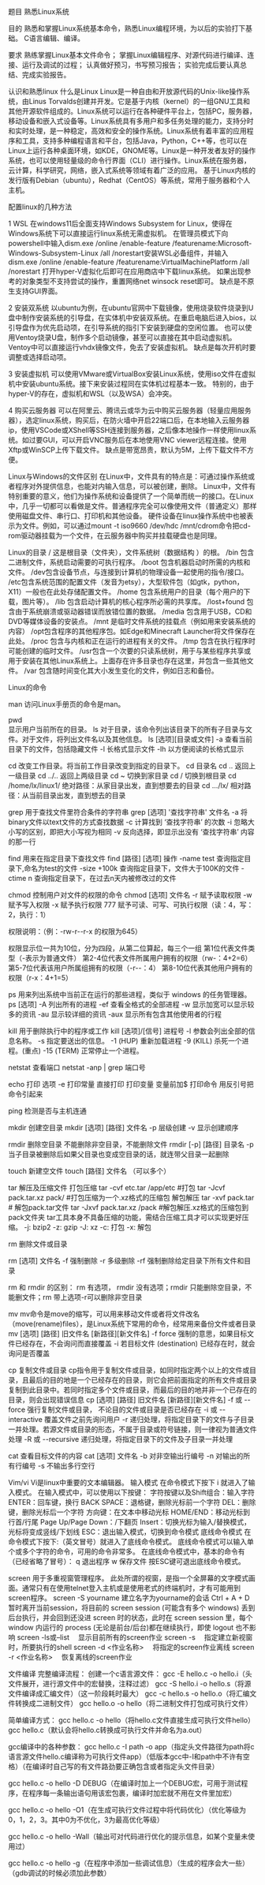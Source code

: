 题目
熟悉Linux系统

目的
熟悉和掌握Linux系统基本命令，熟悉Linux编程环境，为以后的实验打下基础。
C语言编辑、编译。

要求
熟练掌握Linux基本文件命令；
掌握Linux编辑程序、对源代码进行编译、连接、运行及调试的过程；
认真做好预习，书写预习报告；
实验完成后要认真总结、完成实验报告。

认识和熟悉linux
什么是Linux
Linux是一种自由和开放源代码的Unix-like操作系统，由Linus Torvalds创建并开发。它是基于内核（kernel）的一组GNU工具和其他开源软件组成的。Linux系统可以运行在各种硬件平台上，包括PC，服务器，移动设备和嵌入式设备等。Linux系统具有多用户和多任务处理的能力，支持分时和实时处理，是一种稳定，高效和安全的操作系统。Linux系统有着丰富的应用程序和工具，支持多种编程语言和平台，包括Java，Python，C++等，也可以在Linux上运行各种桌面环境，如KDE，GNOME等。Linux是一种开发者友好的操作系统，也可以使用轻量级的命令行界面（CLI）进行操作。Linux系统在服务器，云计算，科学研究，网络，嵌入式系统等领域有着广泛的应用。
基于Linux内核的发行版有Debian（ubuntu），Redhat（CentOS）等系统，常用于服务器和个人主机。

配置linux的几种方法

1 WSL
在windows11后全面支持Windows Subsystem for Linux，使得在Windows系统下可以直接运行linux系统无需虚拟机。
在管理员模式下向powershell中输入dism.exe /online /enable-feature /featurename:Microsoft-Windows-Subsystem-Linux /all /norestart安装WSL必备组件，并输入dism.exe /online /enable-feature /featurename:VirtualMachinePlatform /all /norestart 打开hyper-V虚拟化后即可在应用商店中下载linux系统。
如果出现参考的对象类型不支持尝试的操作，重置网络net winsock reset即可。
缺点是不原生支持GUI界面。

2 安装双系统
以ubuntu为例，在ubuntu官网中下载镜像，使用烧录软件烧录到U盘中制作安装系统的引导盘，在实体机中安装双系统。在重启电脑后进入bios，以引导盘作为优先启动项，在引导系统的指引下安装到硬盘的空闲位置。
也可以使用Ventoy烧录U盘，制作多个启动镜像，甚至可以直接在其中启动虚拟机。Ventoy中可以直接运行vhdx镜像文件，免去了安装虚拟机。
缺点是每次开机时要调整或选择启动项。

3 安装虚拟机
可以使用VMware或VirtualBox安装Linux系统，使用iso文件在虚拟机中安装ubuntu系统。接下来安装过程同在实体机过程基本一致。
特别的，由于hyper-V的存在，虚拟机和WSL（以及WSA）会冲突。

4 购买云服务器
可以在阿里云、腾讯云或华为云中购买云服务器（轻量应用服务器），选定linux系统，购买后，在防火墙中开启22端口后，在本地输入云服务器ip，使用VSCode或XShell等SSH连接到服务器，之后像本地操作一样使用linux系统。如过要GUI，可以开启VNC服务后在本地使用VNC viewer远程连接。使用Xftp或WinSCP上传下载文件。
缺点是带宽昂贵，默认为5M，上传下载文件不方便。

Linux与Windows的文件区别
在Linux中，文件具有的特点是：可通过操作系统或者程序对外提供信息，也能对内输入信息，可以被创建，删除。
Linux中，文件有特别重要的意义，他们为操作系统和设备提供了一个简单而统一的接口。在Linux中，几乎一切都可以看做是文件。普通程序完全可以像使用文件（普通定义）那样使用磁盘文件、串行口、打印机和其他设备。
硬件设备在linux操作系统中也被表示为文件。例如，可以通过mount -t iso9660 /dev/hdc /mnt/cdrom命令把cd-rom驱动器挂载为一个文件，在云服务器中购买并挂载硬盘也是同理。

Linux的目录
/ 这是根目录（文件夹），文件系统树（数据结构 ）的根。
/bin 包含二进制文件，系统启动需要的可执行程序。
/boot 包含机器启动时所需的内核和文件。
/dev包含设备节点，与连接到计算机的物理设备一起使用的指令/接口。
/etc包含系统范围的配置文件（发音为etsy），大型软件包（如gtk，python，X11）一般也在此处存储配置文件。
/home 包含系统用户的目录（每个用户的下载，图片等）。
/lib 包含启动计算机的核心程序所必需的共享库。
/lost+found 包含由于系统崩溃或驱动器错误而放错位置的数据。
/media 包含用于USB，CD和DVD等媒体设备的安装点。
/mnt 是临时文件系统的挂载点（例如用来安装系统的内容）
/opt包含程序的其他程序包。如Edge和Minecraft Launcher将文件保存在此处。
/proc 包含与内核和正在运行的进程有关的文件。
/tmp 包含在执行程序时可能创建的临时文件。
/usr包含一个次要的只读系统树，用于与某些程序共享或用于安装在其他Linux系统上。上面存在许多目录也存在这里，并包含一些其他文件。
/var 包含随时间变化其大小发生变化的文件，例如日志和备份。

Linux的命令

man
访问Linux手册页的命令是man。

pwd 	
显示用户当前所在的目录。
ls
对于目录，该命令列出该目录下的所有子目录与文件。对于文件，将列出文件名以及其他信息。
ls [选项][目录或文件]
-a	查看当前目录下的文件，包括隐藏文件
-l	长格式显示文件
-lh	以方便阅读的长格式显示

cd
改变工作目录。将当前工作目录改变到指定的目录下。
cd 目录名
cd ..	返回上一级目录
cd ../..	返回上两级目录
cd ~	切换到家目录
cd /	切换到根目录
cd /home/lx/linux1/	绝对路径：从家目录出发，直到想要去的目录
cd …/lx/	相对路径：从当前目录出发，直到想去的目录

grep
用于查找文件里符合条件的字符串
grep [选项] '查找字符串' 文件名
-a	将binary文件以text文件的方式查找数据
-c	计算找到 ‘查找字符串’ 的次数
-i	忽略大小写的区别，即把大小写视为相同
-v	反向选择，即显示出没有 ‘查找字符串’ 内容的那一行

find 
用来在指定目录下查找文件
find [路径] [选项] 操作
-name test	查询指定目录下,命名为test的文件
-size +100k	查询指定目录下，文件大于100K的文件
-ctime n	查询指定目录下，在过去n天内被修改过的文件

chmod 
控制用户对文件的权限的命令
chmod [选项] 文件名
-r	赋予读取权限
-w	赋予写入权限
-x	赋予执行权限
777	赋予可读、可写、可执行权限（读：4，写：2，执行：1）

权限说明：（例：-rw-r--r-x 的权限为645）

权限显示位一共为10位，分为四段，从第二位算起，每三个一组
第1位代表文件类型（-表示为普通文件）
第2-4位代表文件所属用户拥有的权限（rw-：4+2=6）
第5-7位代表该用户所属组拥有的权限（-r--：4）
第8-10位代表其他用户拥有的权限（r-x：4+1=5）

ps
用来列出系统中当前正在运行的那些进程，类似于 windows 的任务管理器。
ps [选项]
-A	列出所有的进程 
-ef	查看全格式的全部进程
-w	显示加宽可以显示较多的资讯
-au	显示较详细的资讯
-aux	显示所有包含其他使用者的行程

kill
用于删除执行中的程序或工作
kill [选项]/[信号] 进程号
-l	参数会列出全部的信息名称。
-s	指定要送出的信息。
-1 (HUP)	重新加载进程
-9 (KILL)	杀死一个进程。(重点)
-15 (TERM)	正常停止一个进程。

netstat
查看端口
netstat -anp | grep 端口号

echo 
打印 
选项 -e
打印常量 直接打印
打印变量 变量前加$
打印命令 用反引号把命令引起来

ping
检测是否与主机连通

mkdir
创建空目录
mkdir [选项] [路径] 文件名
-p	层级创建
-v	显示创建顺序

rmdir
删除空目录 不能删除非空目录，不能删除文件
rmdir [-p] [路径] 目录名
-p	当子目录被删除后如果父目录也变成空目录的话，就连带父目录一起删除

touch 
新建空文件
touch [路径] 文件名 （可以多个）

tar
解压及压缩文件
打包压缩
tar -cvf etc.tar /app/etc #打包
tar -Jcvf pack.tar.xz pack/ #打包压缩为一个.xz格式的压缩包
解包解压
tar -xvf pack.tar # 解包pack.tar文件
tar -Jxvf pack.tar.xz /pack #解包解压.xz格式的压缩包到pack文件夹
tar工具本身不具备压缩的功能，需结合压缩工具才可以实现更好压缩。
-j: bzip2
-z: gzip
-J: xz
-c: 打包
-x: 解包

rm 
删除文件或目录

rm [选项] 文件名
-f	强制删除
-r	多级删除
-rf	强制删除给定目录下所有文件和目录

rm 和 rmdir 的区别：
rm 有选项， rmdir 没有选项；rmdir 只能删除空目录，不能删文件；rm 带上选项-r可以删除非空目录

mv 
mv命令是move的缩写，可以用来移动文件或者将文件改名（move(rename)files），是Linux系统下常用的命令，经常用来备份文件或者目录
mv [选项] [路径] 旧文件名 [新路径][新文件名]
-f	force 强制的意思，如果目标文件已经存在，不会询问而直接覆盖
-i	若目标文件 (destination) 已经存在时，就会询问是否覆盖

cp
复制文件或目录
cp指令用于复制文件或目录，如同时指定两个以上的文件或目录，且最后的目的地是一个已经存在的目录，则它会把前面指定的所有文件或目录复制到此目录中。若同时指定多个文件或目录，而最后的目的地并非一个已存在的目录，则会出现错误信息
cp [选项] [路径] 旧文件名 [新路径][新文件名]
-f 或 --force	强行复制文件或目录， 不论目的文件或目录是否已经存在
-i 或 --interactive	覆盖文件之前先询问用户
-r	递归处理，将指定目录下的文件与子目录一并处理。若源文件或目录的形态，不属于目录或符号链接，则一律视为普通文件处理
-R 或 --recursive	递归处理，将指定目录下的文件及子目录一并处理

cat
查看目标文件的内容
cat [选项] 文件名
-b	对非空输出行编号
-n	对输出的所有行编号
-s	不输出多行空行

Vim/vi
Vi是linux中重要的文本编辑器。
输入模式
在命令模式下按下 i 就进入了输入模式。
在输入模式中，可以使用以下按键：
字符按键以及Shift组合：输入字符
ENTER：回车键，换行
BACK SPACE：退格键，删除光标前一个字符
DEL：删除键，删除光标后一个字符
方向键：在文本中移动光标
HOME/END：移动光标到行首/行尾
Page Up/Page Down：/下翻页
Insert：切换光标为输入/替换模式，光标将变成竖线/下划线
ESC：退出输入模式，切换到命令模式
底线命令模式
在命令模式下按下:（英文冒号）就进入了底线命令模式。
底线命令模式可以输入单个或多个字符的命令，可用的命令非常多。
在底线命令模式中，基本的命令有（已经省略了冒号）：
q 退出程序
w 保存文件
按ESC键可退出底线命令模式。

screen
用于多重视窗管理程序。
此处所谓的视窗，是指一个全屏幕的文字模式画面。通常只有在使用telnet登入主机或是使用老式的终端机时，才有可能用到screen程序。
screen -S yourname 建立名字为yourname的会话
Ctrl + A + D 暂时离开当前session，将目前的 screen session (可能含有多个 windows) 丢到后台执行，并会回到还没进 screen 时的状态，此时在 screen session 里，每个 window 内运行的 process (无论是前台/后台)都在继续执行，即使 logout 也不影响
screen -ls或–list 　显示目前所有的screen作业
screen -s 　指定建立新视窗时，所要执行的shell
screen -d <作业名称> 　将指定的screen作业离线
screen -r <作业名称> 　恢复离线的screen作业

文件编译
完整编译流程：
创建一个c语言源文件：
gcc -E hello.c -o hello.i（头文件展开，进行源文件中的宏替换，注释过滤）
gcc -S hello.i -o hello.s（将源文件编译成汇编文件）（这一阶段耗时最大）
gcc -c hello.s -o hello.o（将汇编文件转换成二进制文件）
gcc hello.o -o hello（将二进制文件打包成可执行文件）

简单编译方式：
gcc hello.c -o hello（将hello.c文件直接生成可执行文件hello）
gcc hello.c（默认会将hello.c转换成可执行文件并命名为a.out）

gcc编译中的各种参数：
gcc hello.c -I path -o app（指定头文件路径为path将c语言源文件hello.c编译称为可执行文件app）（低版本gcc中-I和path中不许有空格）（在编译时自己写的有文件路劲要正确包含或者指定头文件目录）

gcc hello.c -o hello -D DEBUG（在编译时加上一个DEBUG宏，可用于测试程序，在程序每一条输出语句用该宏包裹，编译时加宏就不用在文件里加宏）

gcc hello.c -o hello -O1（在生成可执行文件过程中将代码优化）（优化等级为0，1，2，3。其中0为不优化，3为最高优化等级）

gcc hello.c -o hello -Wall（输出可对代码进行优化的提示信息，如某个变量未使用过）

gcc hello.c -o hello -g（在程序中添加一些调试信息）（生成的程序会大一些）（gdb调试的时候必须加此参数）
